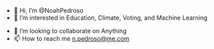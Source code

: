 - 👋 Hi, I’m @NoahPedroso
- 👀 I’m interested in Education, Climate, Voting, and Machine Learning
<!-- 🌱 I’m currently learning Computational Vision -->
- 💞️ I’m looking to collaborate on Anything
- 📫 How to reach me n.pedroso@me.com

<!---
NoahPedroso/NoahPedroso is a ✨ special ✨ repository because its `README.md` (this file) appears on your GitHub profile.
You can click the Preview link to take a look at your changes.
--->
